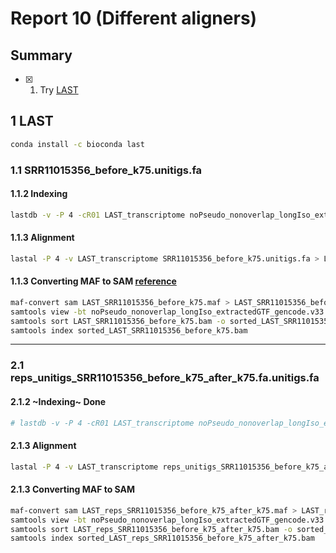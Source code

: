 # Report 10 (Different aligners)

## Summary

- [x] 1. Try [LAST](http://last.cbrc.jp/doc/last-tutorial.html)

## **1 LAST**

```bash
conda install -c bioconda last
```

### 1.1 SRR11015356_before_k75.unitigs.fa

#### 1.1.2 Indexing

```bash
lastdb -v -P 4 -cR01 LAST_transcriptome noPseudo_nonoverlap_longIso_extractedGTF_gencode.v33.transcripts.fa
```

#### 1.1.3 Alignment

```bash
lastal -P 4 -v LAST_transcriptome SRR11015356_before_k75.unitigs.fa > LAST_SRR11015356_before_k75.maf
```

#### 1.1.3 Converting MAF to SAM [reference](http://last.cbrc.jp/doc/maf-convert.html)

```bash
maf-convert sam LAST_SRR11015356_before_k75.maf > LAST_SRR11015356_before_k75.sam
samtools view -bt noPseudo_nonoverlap_longIso_extractedGTF_gencode.v33.transcripts.fa.fai LAST_SRR11015356_before_k75.sam > LAST_SRR11015356_before_k75.bam
samtools sort LAST_SRR11015356_before_k75.bam -o sorted_LAST_SRR11015356_before_k75.bam
samtools index sorted_LAST_SRR11015356_before_k75.bam
```

---

### 2.1 reps_unitigs_SRR11015356_before_k75_after_k75.fa.unitigs.fa

#### 2.1.2 ~Indexing~ Done

```bash
# lastdb -v -P 4 -cR01 LAST_transcriptome noPseudo_nonoverlap_longIso_extractedGTF_gencode.v33.transcripts.fa
```

#### 2.1.3 Alignment

```bash
lastal -P 4 -v LAST_transcriptome reps_unitigs_SRR11015356_before_k75_after_k75.fa.unitigs.fa > LAST_reps_SRR11015356_before_k75_after_k75.maf
```

#### 2.1.3 Converting MAF to SAM

```bash
maf-convert sam LAST_reps_SRR11015356_before_k75_after_k75.maf > LAST_reps_SRR11015356_before_k75_after_k75.sam
samtools view -bt noPseudo_nonoverlap_longIso_extractedGTF_gencode.v33.transcripts.fa.fai LAST_reps_SRR11015356_before_k75_after_k75.sam > LAST_reps_SRR11015356_before_k75_after_k75.bam
samtools sort LAST_reps_SRR11015356_before_k75_after_k75.bam -o sorted_LAST_reps_SRR11015356_before_k75_after_k75.bam
samtools index sorted_LAST_reps_SRR11015356_before_k75_after_k75.bam
```
